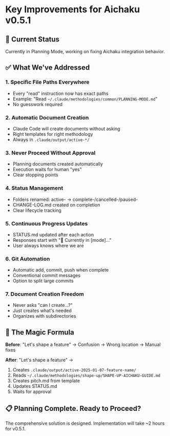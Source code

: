 # Key Improvements for Aichaku v0.5.1

## 📍 Current Status
Currently in Planning Mode, working on fixing Aichaku integration behavior.

## ✅ What We've Addressed

### 1. **Specific File Paths Everywhere**
- Every "read" instruction now has exact paths
- Example: "Read `~/.claude/methodologies/common/PLANNING-MODE.md`"
- No guesswork required

### 2. **Automatic Document Creation**
- Claude Code will create documents without asking
- Right templates for right methodology
- Always in `.claude/output/active-*/`

### 3. **Never Proceed Without Approval**
- Planning documents created automatically
- Execution waits for human "yes"
- Clear stopping points

### 4. **Status Management**
- Folders renamed: active- → complete-/cancelled-/paused-
- CHANGE-LOG.md created on completion
- Clear lifecycle tracking

### 5. **Continuous Progress Updates**
- STATUS.md updated after each action
- Responses start with "📍 Currently in [mode]..."
- User always knows where we are

### 6. **Git Automation**
- Automatic add, commit, push when complete
- Conventional commit messages
- Option to split large commits

### 7. **Document Creation Freedom**
- Never asks "can I create...?"
- Just creates what's needed
- Organizes with subdirectories

## 🎯 The Magic Formula

**Before**: "Let's shape a feature" → Confusion → Wrong location → Manual fixes

**After**: "Let's shape a feature" → 
1. Creates `.claude/output/active-2025-01-07-feature-name/`
2. Reads `~/.claude/methodologies/shape-up/SHAPE-UP-AICHAKU-GUIDE.md`
3. Creates pitch.md from template
4. Updates STATUS.md
5. Waits for approval

## 📋 Planning Complete. Ready to Proceed?

The comprehensive solution is designed. Implementation will take ~2 hours for v0.5.1.